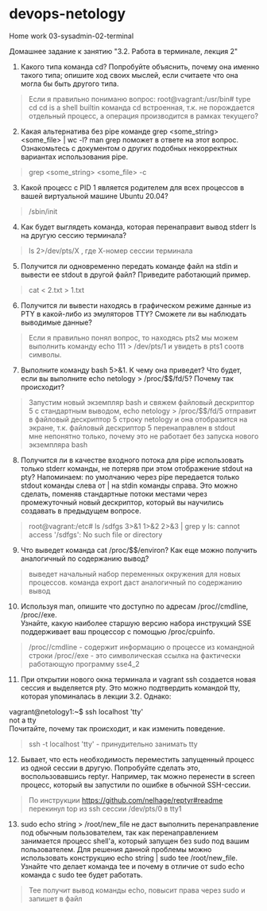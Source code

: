 # devops-netology
Home work 03-sysadmin-02-terminal

Домашнее задание к занятию "3.2. Работа в терминале, лекция 2"

1. Какого типа команда cd? Попробуйте объяснить, почему она именно такого типа; опишите ход своих мыслей, если считаете что она могла бы быть другого типа.  
> Если я правильно пониманю вопрос:
> root@vagrant:/usr/bin# type cd
> cd is a shell builtin
> команда cd встроенная, т.к. не порождается отдельный процесс, а операция производится в рамках текущего?
> 

2. Какая альтернатива без pipe команде grep <some_string> <some_file> | wc -l? man grep поможет в ответе на этот вопрос. Ознакомьтесь с документом о других подобных некорректных вариантах использования pipe.  
> grep <some_string> <some_file> -c
> 
3. Какой процесс с PID 1 является родителем для всех процессов в вашей виртуальной машине Ubuntu 20.04?
>/sbin/init
> 
4. Как будет выглядеть команда, которая перенаправит вывод stderr ls на другую сессию терминала?
>ls 2>/dev/pts/X , где Х-номер сессии терминала

5. Получится ли одновременно передать команде файл на stdin и вывести ее stdout в другой файл? Приведите работающий пример.
> cat < 2.txt > 1.txt
> 
6. Получится ли вывести находясь в графическом режиме данные из PTY в какой-либо из эмуляторов TTY? Сможете ли вы наблюдать выводимые данные?
> Если я правильно понял вопрос, то находясь pts2 мы можем выполнить команду  echo 111 > /dev/pts/1 и увидеть в pts1 соотв символы.

7. Выполните команду bash 5>&1. К чему она приведет? Что будет, если вы выполните echo netology > /proc/$$/fd/5? Почему так происходит?
> Запустим новый экземпляр bash и свяжем файловый дескриптор 5 с стандартным выводом, echo netology > /proc/$$/fd/5 отправит в файловый дескриптор 5 строку netology и она отобразится на экране, т.к. файловый дескриптор 5 перенаправлен в stdout  
> мне непонятно только, почему это не работает без запуска нового экземпляра bash
 
8. Получится ли в качестве входного потока для pipe использовать только stderr команды, не потеряв при этом отображение stdout на pty? Напоминаем: по умолчанию через pipe передается только stdout команды слева от | на stdin команды справа. Это можно сделать, поменяв стандартные потоки местами через промежуточный новый дескриптор, который вы научились создавать в предыдущем вопросе.  
>root@vagrant:/etc# ls /sdfgs 3>&1 1>&2 2>&3 | grep y
>ls: cannot access '/sdfgs': No such file or directory  

9. Что выведет команда cat /proc/$$/environ? Как еще можно получить аналогичный по содержанию вывод?  
> выведет начальный набор переменных окружения для новых процессов.
> команда export даст аналогичный по содержанию вывод

10. Используя man, опишите что доступно по адресам /proc/<PID>/cmdline, /proc/<PID>/exe.  
Узнайте, какую наиболее старшую версию набора инструкций SSE поддерживает ваш процессор с помощью /proc/cpuinfo.
>/proc/<PID>/cmdline - содержит информацию о процессе из командной строки
> /proc/<PID>/exe - это символическая ссылка на фактически работающую программу
> sse4_2

11. При открытии нового окна терминала и vagrant ssh создается новая сессия и выделяется pty. Это можно подтвердить командой tty, которая упоминалась в лекции 3.2. Однако:

vagrant@netology1:~$ ssh localhost 'tty'  
not a tty  
Почитайте, почему так происходит, и как изменить поведение.  

> ssh -t localhost 'tty' - принудительно занимать tty
> 

12. Бывает, что есть необходимость переместить запущенный процесс из одной сессии в другую. Попробуйте сделать это, воспользовавшись reptyr. Например, так можно перенести в screen процесс, который вы запустили по ошибке в обычной SSH-сессии.
> По инструкции https://github.com/nelhage/reptyr#readme перекинул top из ssh сессии /dev/pts/0 в tty1

13. sudo echo string > /root/new_file не даст выполнить перенаправление под обычным пользователем, так как перенаправлением занимается процесс shell'а, который запущен без sudo под вашим пользователем. 
Для решения данной проблемы можно использовать конструкцию echo string | sudo tee /root/new_file. Узнайте что делает команда tee и почему в отличие от sudo echo команда с sudo tee будет работать.

>Tee получит вывод команды echo, повысит права через sudo и запишет в файл









